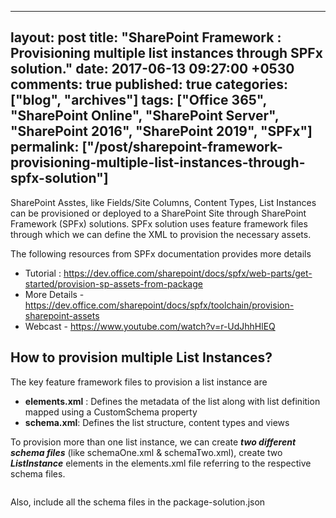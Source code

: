 ---
layout: post
title: "SharePoint Framework : Provisioning multiple list instances through SPFx solution."
date: 2017-06-13 09:27:00 +0530
comments: true
published: true
categories: ["blog", "archives"]
tags: ["Office 365", "SharePoint Online", "SharePoint Server", "SharePoint 2016", "SharePoint 2019", "SPFx"]
permalink: ["/post/sharepoint-framework-provisioning-multiple-list-instances-through-spfx-solution"]
  ---
<!-- more -->
<p>SharePoint Asstes, like Fields/Site Columns, Content Types, List Instances can be provisioned or deployed to a SharePoint Site through SharePoint Framework (SPFx) solutions. SPFx solution uses feature framework files through which we can define the XML to provision the necessary assets.</p>
<p>The following resources from SPFx documentation provides more details</p>
<ul class="spd-ul">
<li>Tutorial : <a href="https://dev.office.com/sharepoint/docs/spfx/web-parts/get-started/provision-sp-assets-from-package">https://dev.office.com/sharepoint/docs/spfx/web-parts/get-started/provision-sp-assets-from-package</a></li>
<li>More Details - <a href="https://dev.office.com/sharepoint/docs/spfx/toolchain/provision-sharepoint-assets">https://dev.office.com/sharepoint/docs/spfx/toolchain/provision-sharepoint-assets</a></li>
<li>Webcast - <a href="https://www.youtube.com/watch?v=r-UdJhhHlEQ">https://www.youtube.com/watch?v=r-UdJhhHlEQ</a></li>
</ul>
<h2>How to provision multiple List Instances?</h2>
<p>The key feature framework files to provision a list instance are</p>
<ul class="spd-ul">
<li><strong>elements.xml</strong> : Defines the metadata of the list along with list definition mapped using a CustomSchema property</li>
<li><strong>schema.xml</strong>: Defines the list structure, content types and views</li>
</ul>
<p>To provision more than one list instance, we can create <strong><em>two different schema files</em></strong> (like schemaOne.xml &amp; schemaTwo.xml), create two <strong><em>ListInstance</em></strong> elements in the elements.xml file referring to the respective schema files.</p>
<p><img src="/image.axd?picture=/SPFX_MultipleLists_1.png" alt="" /></p>
<p>Also, include all the schema files in the package-solution.json</p>
<p><img src="/image.axd?picture=/SPFX_MultipleLists_2.png" alt="" /></p>
